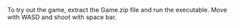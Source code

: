 To try out the game, extract the Game.zip file and run the executable. Move with WASD and shoot with space bar.
